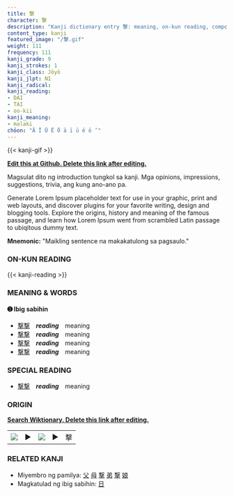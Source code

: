 ```yaml
---
title: 撃
character: 撃
description: "Kanji dictionary entry 撃: meaning, on-kun reading, compounds, origin, related kanji"
content_type: kanji
featured_image: "/撃.gif"
weight: 111
frequency: 111
kanji_grade: 9
kanji_strokes: 1
kanji_class: Jōyō
kanji_jlpt: N1
kanji_radical: 
kanji_reading: 
- DAI
- TAI
- oo-kii
kanji_meaning:
- malaki
chōon: "Ā Ī Ū Ē Ō ā ī ū ē ō ’"
---
```

[//]: # (Don't edit the line below. Kanji animated GIF code is automatically generated.)
{{< kanji-gif >}}

[//]: # (Edit below this line.)

**[Edit this at Github. Delete this link after editing.](https://github.com/tim0g/tim/tree/main/content/kanji/撃/index.md)**

Magsulat dito ng introduction tungkol sa kanji. Mga opinions, impressions, suggestions, trivia, ang kung ano-ano pa.

Generate Lorem Ipsum placeholder text for use in your graphic, print and web layouts, and discover plugins for your favorite writing, design and blogging tools. Explore the origins, history and meaning of the famous passage, and learn how Lorem Ipsum went from scrambled Latin passage to ubiqitous dummy text.
 
**Mnemonic:** "Maikling sentence na makakatulong sa pagsaulo."

### ON-KUN READING

[//]: # (Don't edit the line below. ON-KUN READING code is automatically generated.)
{{< kanji-reading >}}

### MEANING & WORDS

#### ➊ **Ibig sabihin**
  - [撃](../撃)[撃](../撃)　***reading***　meaning
  - [撃](../撃)[撃](../撃)　***reading***　meaning
  - [撃](../撃)[撃](../撃)　***reading***　meaning
  - [撃](../撃)[撃](../撃)　***reading***　meaning

### SPECIAL READING
  - [撃](../撃)[撃](../撃)　***reading***　meaning

### ORIGIN

**[Search Wiktionary. Delete this link after editing.](https://wiktionary.org/wiki/撃)**
<table class="kanji-table"><tr><td>
<img src="60px-撃-bronze.svg.png">
</td><td>▶</td><td>
<img src="60px-撃-oracle.svg.png">
</td><td>▶</td>
<td class="kanji-origin">撃</td>
</tr></table>

### RELATED KANJI
- Miyembro ng pamilya: [父](../父) [母](../母) [撃](../撃) [弟](../弟) [撃](../撃) [娘](../娘)
- Magkatulad ng ibig sabihin: [日](../日)
